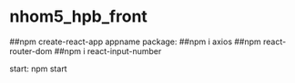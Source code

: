# nhom5_hpb_front

##npm create-react-app appname
package:
##npm i axios
##npm react-router-dom
##npm i react-input-number

start:
npm start

